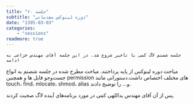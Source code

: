 ```yaml
---
title: "جلسه ۶۰"
subtitle: "دوره لینوکس مقدماتی"
date: "1395-03-03"
categories:
    - "sessions"
readmore: true
---
```

    جلسه شصتم لاگ کمی با تأخیر شروع شد. در این جلسه آقای مهندس خزاعی به ادامه
مباحث دوره لینوکس از پایه پرداختند. مباحث مطرح شده در جلسه شصتم به انواع
جست‌و‌جو فایل ها و همچنین permission های مختلف اختصاص داشت.دستوراتی مانند
touch، find، mlocate، shmod، alias و… را توضیح دادند.

پس از آن آقای مهندس یداللهی کمی در مورد برنامه‌های آینده لاگ صحبت کردند.


